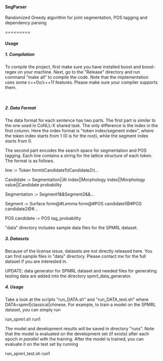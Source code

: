 #### SegParser

Randomized Greedy algorithm for joint segmentation, POS tagging and dependency parsing

=========

#### Usage

##### 1. Compilation

To compile the project, first make sure you have installed boost and boost-regex on your machine. Next, go to the "Release" directory and run command "make all" to compile the code. Note that the implementation uses some c++0x/c++11 features. Please make sure your compiler supports them.

<br> 

##### 2. Data Format

The data format for each sentence has two parts. The first part is similar to the one used in CoNLL-X shared task. The only difference is the index in the first column. Here the index format is "token index/segment index", where the token index starts from 1 (0 is for the root), while the segment index starts from 0.

The second part encodes the search space for segmentation and POS tagging. Each line contains a string for the lattice structure of each token. The format is as follows.

line := Token form\tCandidate1\tCandidate2\t...

Candidate := Segmentation||Al index||Morphology index||Morphology value||Candidate probability

Segmentation := Segment1&&Segment2&&...

Segment := Surface form@#Lemma form@#POS candidate1@#POS candidate2@#...

POS candidate := POS tag_probability

"data" directory includes sample data files for the SPMRL dataset.

##### 3. Datasets

Because of the license issue, datasets are not directly released here. You can find sample files in "data" directory. Please contact me for the full dataset if you are interested in.

UPDATE: data generator for SPMRL dataset and needed files for generating testing data are added into the directory spmrl_data_generator.

##### 4. Usage

Take a look at the scripts "run_DATA.sh" and "run_DATA_test.sh" where DATA=spmrl|classical|chinese. For example, to train a model on the SPMRL dataset, you can simply run

run_spmrl.sh run1

The model and development results will be saved in directory "runs". Note that the model is evaluated on the development set (if exists) after each epoch *in parallel* with the training. After the model is trained, you can evaluate it on the test set by running

run_spmrl_test.sh run1


